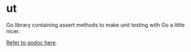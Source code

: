 ut
==
Go library containing assert methods to make unit testing with Go a little nicer.

[Refer to godoc here](https://godoc.org/github.com/headzoo/ut).
